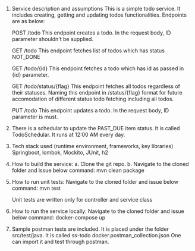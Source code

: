 1. Service description and assumptions
   This is a simple todo service. It includes creating, getting and updating todos functionalities. Endpoints are as below:
   
   POST /todo
   This endpoint creates a todo. In the request body, ID parameter shouldn't be supplied.

   GET /todo
   This endpoint fetches list of todos which has status NOT_DONE

   GET /todo/{id}
   This endpoint fetches a todo which has id as passed in {id} parameter.

   GET /todo/status/{flag}
   This endpoint fetches all todos regardless of their statuses. Naming this endpoint in /status/{flag} format for future accomodation of different status todo fetching including all todos. 

   PUT /todo
   This endpoint updates a todo. In the request body, ID parameter is must.

2. There is a schedular to update the PAST_DUE item status. 
   It is called TodoSchedular. It runs at 12:00 AM every day.

3. Tech stack used (runtime environment, frameworks, key libraries)
   Springboot, lombok, Mockito, JUnit, h2

4. How to build the service:
   a. Clone the git repo.
   b. Navigate to the cloned folder and issue below command:
      mvn clean package

5. How to run unit tests:
   Navigate to the cloned folder and issue below command:
   mvn test

   Unit tests are written only for controller and service class
   
6. How to run the service locally:
   Navigate to the cloned folder and issue below command:
   docker-compose up

7. Sample postman tests are included. It is placed under the folder src/test/java.
   It is called ss-todo docker.postman_collection.json
   One can import it and test through postman.